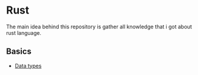 # Rust

The main idea behind this repository is gather all knowledge that i got about rust language.



## Basics
* [Data types](basics/datatypes.py)